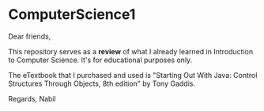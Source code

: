 # ComputerScience1

Dear friends,

This repository serves as a **review** of what I already learned in Introduction to Computer Science. It's for educational purposes only.

The eTextbook that I purchased and used is "Starting Out With Java: Control Structures Through Objects, 8th edition" by Tony Gaddis. 

Regards,
Nabil
